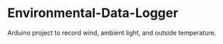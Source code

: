 # Environmental-Data-Logger
Arduino project to record wind, ambient light, and outside temperature.
